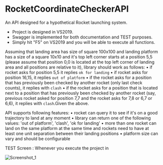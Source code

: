 # RocketCoordinateCheckerAPI
An API designed for a hypothetical Rocket launching system.
- Project is designed in VS2019.
- Swagger is implemented for both documentation and TEST purposes.
- Simply hit "F5"  on VS2019 and you will be able to execute all functions.


Assuming that landing area has size of square 100x100 and landing platform has a size of a square 10x10 
and it's top left corner starts at a position 5,5 (please assume that position 0,0 is located at 
the top left corner of landing area and all positions are relative to it), library should work as 
follows: 
• if rocket asks for position 5,5 it replies `ok for landing`
• if rocket asks for position 16,15, it replies `out of platform`
• if the rocket asks for a position that has previously been checked by another rocket
(only last check counts), it replies with `clash`
• if the rocket asks for a position that is located next to a position that has previously
been checked by another rocket (say, previous rocket asked for position 7,7 and the
rocket asks for 7,8 or 6,7 or 6,6), it replies with `clash`.Given the above.

API supports following features:
• rocket can query it to see if it's on a good trajectory to land at any moment
• library can return one of the following values: 'out of platform', 'clash', 'ok for landing'
• more than one rocket can land on the same platform at the same time and rockets need to have at least one unit separation between their landing positions 
• platform size can vary and should be configurable



TEST Screen :
Whenever you execute the project in

![Screenshot_1](https://user-images.githubusercontent.com/49819371/137634204-51441bdd-1cd6-4636-9620-c8a9d82fb1c0.jpg)

